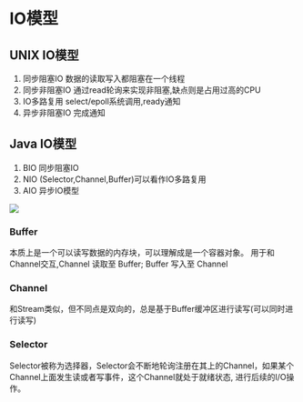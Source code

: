 # IO模型

## UNIX IO模型

1. 同步阻塞IO 数据的读取写入都阻塞在一个线程
2. 同步非阻塞IO 通过read轮询来实现非阻塞,缺点则是占用过高的CPU
3. IO多路复用 select/epoll系统调用,ready通知
4. 异步非阻塞IO 完成通知

## Java IO模型

1. BIO 同步阻塞IO
2. NIO (Selector,Channel,Buffer)可以看作IO多路复用
3. AIO 异步IO模型

![](pictures/NIO.png)

### Buffer

本质上是一个可以读写数据的内存块，可以理解成是一个容器对象。
用于和Channel交互,Channel 读取至 Buffer; Buffer 写入至 Channel

### Channel

和Stream类似，但不同点是双向的，总是基于Buffer缓冲区进行读写(可以同时进行读写)

### Selector

Selector被称为选择器，Selector会不断地轮询注册在其上的Channel，如果某个Channel上面发生读或者写事件，这个Channel就处于就绪状态, 进行后续的I/O操作。